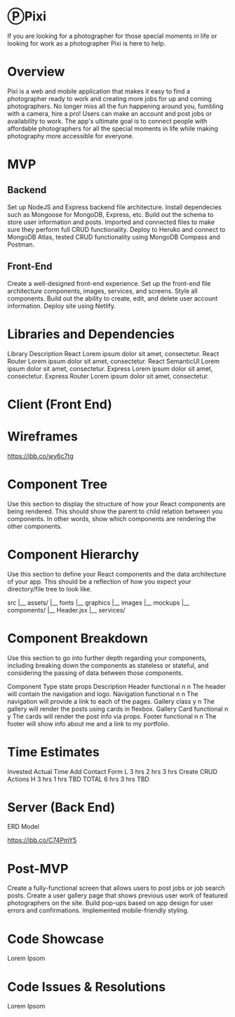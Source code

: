 # ⓅPixi
If you are looking for a photographer for those special moments in life or looking for work as a photographer Pixi is here to help.

# Overview
Pixi is a web and mobile application that makes it easy to find a photographer ready to work and creating more jobs for up and coming photographers.  No longer miss all the fun happening around you, fumbling with a camera, hire a pro! Users can make an account and post jobs or availability to work. The app's ultimate goal is to connect people with affordable photographers for all the special moments in life while making photography more accessible for everyone.


# MVP

## Backend
Set up NodeJS and Express backend file architecture.
Install dependecies such as Mongoose for MongoDB, Express, etc.
Build out the schema to store user information and posts.
Imported and connected files to make sure they perform full CRUD functionality.
Deploy to Heruko and connect to MongoDB Atlas, tested CRUD functionality using MongoDB Compass and Postman.
## Front-End
Create a well-designed front-end experience.
Set up the front-end file architecture components, images, services, and screens. 
Style all components.
Build out the ability to create, edit, and delete user account information.
Deploy site using Netlify.


# Libraries and Dependencies

Library	Description
React	Lorem ipsum dolor sit amet, consectetur.
React Router	Lorem ipsum dolor sit amet, consectetur.
React SemanticUI	Lorem ipsum dolor sit amet, consectetur.
Express	Lorem ipsum dolor sit amet, consectetur.
Express Router	Lorem ipsum dolor sit amet, consectetur.

# Client (Front End)
# Wireframes

https://ibb.co/wy6c7tg

# Component Tree
Use this section to display the structure of how your React components are being rendered. This should show the parent to child relation between you components. In other words, show which components are rendering the other components.

# Component Hierarchy
Use this section to define your React components and the data architecture of your app. This should be a reflection of how you expect your directory/file tree to look like.


src
|__ assets/
      |__ fonts
      |__ graphics
      |__ images
      |__ mockups
|__ components/
      |__ Header.jsx
|__ services/

# Component Breakdown
Use this section to go into further depth regarding your components, including breaking down the components as stateless or stateful, and considering the passing of data between those components.

Component	Type	state	props	Description
Header	functional	n	n	The header will contain the navigation and logo.
Navigation	functional	n	n	The navigation will provide a link to each of the pages.
Gallery	class	y	n	The gallery will render the posts using cards in flexbox.
Gallery Card	functional	n	y	The cards will render the post info via props.
Footer	functional	n	n	The footer will show info about me and a link to my portfolio.


# Time Estimates

Invested	Actual Time
Add Contact Form	L	3 hrs	2 hrs	3 hrs
Create CRUD Actions	H	3 hrs	1 hrs	TBD
TOTAL		6 hrs	3 hrs	TBD


# Server (Back End)
ERD Model

https://ibb.co/C74PmY5

# Post-MVP
Create a fully-functional screen that allows users to post jobs or job search posts.
Create a user gallery page that shows previous user work of featured photographers on the site.
Build pop-ups based on app design for user errors and confirmations.
Implemented mobile-friendly styling.

# Code Showcase
Lorem Ipsom

# Code Issues & Resolutions
Lorem Ipsom